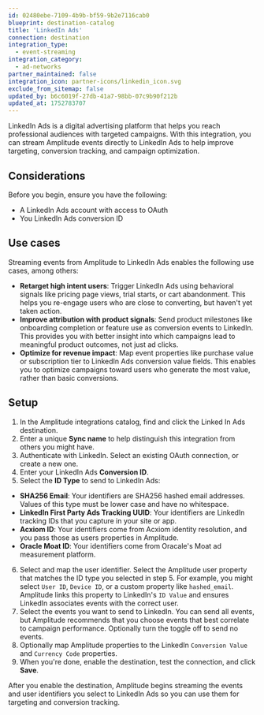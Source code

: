 ```yaml
---
id: 02480ebe-7109-4b9b-bf59-9b2e7116cab0
blueprint: destination-catalog
title: 'LinkedIn Ads'
connection: destination
integration_type:
  - event-streaming
integration_category:
  - ad-networks
partner_maintained: false
integration_icon: partner-icons/linkedin_icon.svg
exclude_from_sitemap: false
updated_by: b6c6019f-27db-41a7-98bb-07c9b90f212b
updated_at: 1752783707
---
```


LinkedIn Ads is a digital advertising platform that helps you reach professional audiences with targeted campaigns. With this integration, you can stream Amplitude events directly to LinkedIn Ads to help improve targeting, conversion tracking, and campaign optimization.

## Considerations

Before you begin, ensure you have the following:

- A LinkedIn Ads account with access to OAuth
- You LinkedIn Ads conversion ID

## Use cases

Streaming events from Amplitude to LinkedIn Ads enables the following use cases, among others:

* **Retarget high intent users**: Trigger LinkedIn Ads using behavioral signals like pricing page views, trial starts, or cart abandonment. This helps you re-engage users who are close to converting, but haven't yet taken action.
* **Improve attribution with product signals**: Send product milestones like onboarding completion or feature use as conversion events to LinkedIn. This provides you with better insight into which campaigns lead to meaningful product outcomes, not just ad clicks.
* **Optimize for revenue impact**: Map event properties like purchase value or subscription tier to LinkedIn Ads conversion value fields. This enables you to optimize campaigns toward users who generate the most value, rather than basic conversions.

## Setup

1. In the Amplitude integrations catalog, find and click the Linked In Ads destination.
2. Enter a unique **Sync name** to help distinguish this integration from others you might have.
3. Authenticate with LinkedIn. Select an existing OAuth connection, or create a new one.
4. Enter your LinkedIn Ads **Conversion ID**.
5. Select the **ID Type** to send to LinkedIn Ads:

  * **SHA256 Email**: Your identifiers are SHA256 hashed email addresses. Values of this type must be lower case and have no whitespace.
  * **LinkedIn First Party Ads Tracking UUID**: Your identifiers are LinkedIn tracking IDs that you capture in your site or app.
  * **Acxiom ID**: Your identifiers come from Acxiom identity resolution, and you pass those as users properties in Amplitude.
  * **Oracle Moat ID**: Your identifiers come from Oracale's Moat ad measurement platform.

6. Select and map the user identifier. Select the Amplitude user property that matches the ID type you selected in step 5. For example, you might select `User ID`, `Device ID`, or a custom property like `hashed_email`. Amplitude links this property to LinkedIn's `ID Value` and ensures LinkedIn associates events with the correct user.
7. Select the events you want to send to LinkedIn. You can send all events, but Amplitude recommends that you choose events that best correlate to campaign performance. Optionally turn the toggle off to send no events.
8. Optionally map Amplitude properties to the LinkedIn `Conversion Value` and `Currency Code` properties.
9. When you're done, enable the destination, test the connection, and click **Save**.

After you enable the destination, Amplitude begins streaming the events and user identifiers you select to LinkedIn Ads so you can use them for targeting and conversion tracking.

